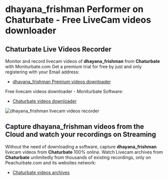 # dhayana_frishman Performer on Chaturbate - Free LiveCam videos downloader

## Chaturbate Live Videos Recorder

Monitor and record livecam videos of **dhayana_frishman** from **Chaturbate** with Moniturbate.com
Get a premium trial for free by just and only registering with your Email address:
* [dhayana_frishman Premium videos downloader](https://moniturbate.com/request-demo-licence-key.html)

Free livecam videos downloader - Moniturbate Software:
* [Chaturbate videos downloader](https://moniturbate.com/moniturbate-download-software.html)

![dhayana_frishman livecam videos recorder](https://peachurnet.com/templates/moniturbate-software.png)


## Capture dhayana_frishman videos from the Cloud and watch your recordings on Streaming

Without the need of downloading a software, capture **dhayana_frishman** livecam videos from **Chaturbate** 100% online.
Watch Livecam archives from **Chaturbate** unlimitedly from thousands of existing recordings, only on Peachurbate.com and its websites network:
* [Chaturbate videos archives](https://peachurnet.com/)